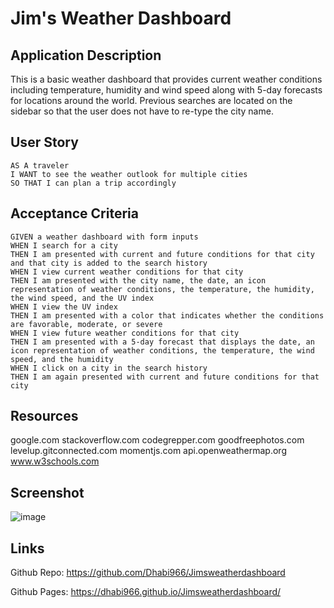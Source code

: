 # Jim's Weather Dashboard

## Application Description

This is a basic weather dashboard that provides current weather conditions including temperature, humidity and wind speed along with 5-day forecasts for locations around the world.  Previous searches are located on the sidebar so that the user does not have to re-type the city name. 


## User Story


```
AS A traveler
I WANT to see the weather outlook for multiple cities
SO THAT I can plan a trip accordingly
```
## Acceptance Criteria


```
GIVEN a weather dashboard with form inputs
WHEN I search for a city
THEN I am presented with current and future conditions for that city and that city is added to the search history
WHEN I view current weather conditions for that city
THEN I am presented with the city name, the date, an icon representation of weather conditions, the temperature, the humidity, the wind speed, and the UV index
WHEN I view the UV index
THEN I am presented with a color that indicates whether the conditions are favorable, moderate, or severe
WHEN I view future weather conditions for that city
THEN I am presented with a 5-day forecast that displays the date, an icon representation of weather conditions, the temperature, the wind speed, and the humidity
WHEN I click on a city in the search history
THEN I am again presented with current and future conditions for that city
```
## Resources
google.com
stackoverflow.com
codegrepper.com
goodfreephotos.com
levelup.gitconnected.com
momentjs.com
api.openweathermap.org
www.w3schools.com

## Screenshot
![image](https://user-images.githubusercontent.com/108851005/186574743-3a19112b-13c7-4c9f-908b-737d67d9901c.png)


## Links
Github Repo: https://github.com/Dhabi966/Jimsweatherdashboard

Github Pages: https://dhabi966.github.io/Jimsweatherdashboard/
